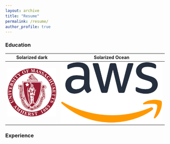 ```yaml
---
layout: archive
title: "Resume"
permalink: /resume/
author_profile: true
---
```


### Education
Solarized dark             |  Solarized Ocean
:-------------------------:|:-------------------------:
![](images/umass.png)  |  ![](images/aws.png)

### Experience
